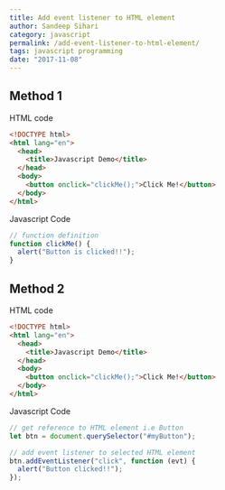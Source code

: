 ```yaml
---
title: Add event listener to HTML element
author: Sandeep Sihari
category: javascript
permalink: /add-event-listener-to-html-element/
tags: javascript programming
date: "2017-11-08"
---
```


## Method 1

HTML code

```html
<!DOCTYPE html>
<html lang="en">
  <head>
    <title>Javascript Demo</title>
  </head>
  <body>
    <button onclick="clickMe();">Click Me!</button>
  </body>
</html>
```

Javascript Code

```javascript
// function definition
function clickMe() {
  alert("Button is clicked!!");
}
```

## Method 2

HTML code

```html
<!DOCTYPE html>
<html lang="en">
  <head>
    <title>Javascript Demo</title>
  </head>
  <body>
    <button onclick="clickMe();">Click Me!</button>
  </body>
</html>
```

Javascript Code

```javascript
// get reference to HTML element i.e Button
let btn = document.querySelector("#myButton");

// add event listener to selected HTML element
btn.addEventListener("click", function (evt) {
  alert("Button clicked!!");
});
```
